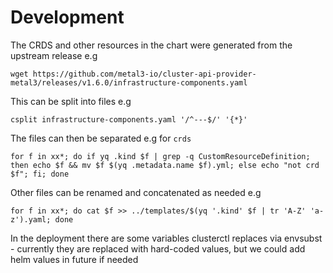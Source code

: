 # Development

The CRDS and other resources in the chart were generated from the upstream release e.g

```
wget https://github.com/metal3-io/cluster-api-provider-metal3/releases/v1.6.0/infrastructure-components.yaml
```

This can be split into files e.g

```
csplit infrastructure-components.yaml '/^---$/' '{*}'
```

The files can then be separated e.g for `crds`

```
for f in xx*; do if yq .kind $f | grep -q CustomResourceDefinition; then echo $f && mv $f $(yq .metadata.name $f).yml; else echo "not crd $f"; fi; done
```

Other files can be renamed and concatenated as needed e.g

```
for f in xx*; do cat $f >> ../templates/$(yq '.kind' $f | tr 'A-Z' 'a-z').yaml; done
```

In the deployment there are some variables clusterctl replaces via envsubst - currently they are replaced with hard-coded values, but we could
add helm values in future if needed
